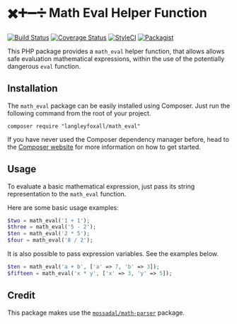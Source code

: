 # ✖️➕➖➗ Math Eval Helper Function

[![Build Status](https://travis-ci.org/langleyfoxall/math_eval.svg?branch=master)](https://travis-ci.org/langleyfoxall/math_eval)
[![Coverage Status](https://coveralls.io/repos/github/langleyfoxall/math_eval/badge.svg?branch=master)](https://coveralls.io/github/langleyfoxall/math_eval?branch=master)
[![StyleCI](https://github.styleci.io/repos/155715123/shield?branch=master)](https://github.styleci.io/repos/155715123)
[![Packagist](https://img.shields.io/packagist/dt/langleyfoxall/math_eval.svg)](https://packagist.org/packages/langleyfoxall/math_eval/stats)

This PHP package provides a `math_eval` helper function, that allows
allows safe evaluation mathematical expressions, within the use of the
potentially dangerous `eval` function.

## Installation

The `math_eval` package can be easily installed using Composer. Just 
run the following command from the root of your project.

```
composer require "langleyfoxall/math_eval"
```

If you have never used the Composer dependency manager before, head 
to the [Composer website](https://getcomposer.org/) for more 
information on how to get started.

## Usage

To evaluate a basic mathematical expression, just pass its string
representation to the `math_eval` function.

Here are some basic usage examples:

```php
$two = math_eval('1 + 1');
$three = math_eval('5 - 2');
$ten = math_eval('2 * 5');
$four = math_eval('8 / 2');
```

It is also possible to pass expression variables. See the examples below.

```php
$ten = math_eval('a + b', ['a' => 7, 'b' => 3]);
$fifteen = math_eval('x * y', ['x' => 3, 'y' => 5]);
```

## Credit

This package makes use the [`mossadal/math-parser`](https://github.com/mossadal/math-parser) package.